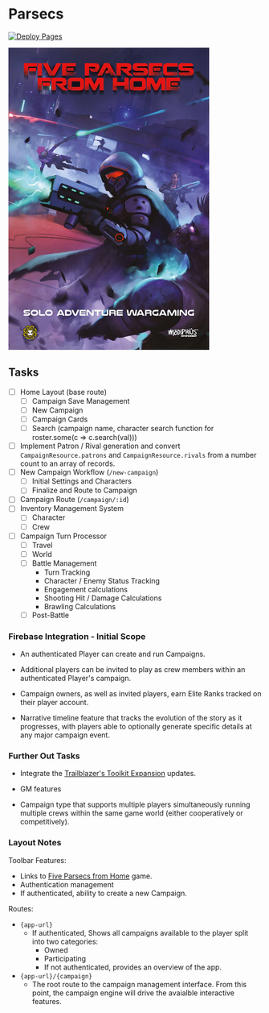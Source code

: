 # Parsecs
[![Deploy Pages](https://github.com/JaimeStill/parsecs/actions/workflows/deploy-pages.yml/badge.svg)](https://github.com/JaimeStill/parsecs/actions/workflows/deploy-pages.yml)

[![five-parsecs](./assets/five-parsecs.png)](https://www.modiphius.net/en-us/pages/five-parsecs)

## Tasks

- [ ] Home Layout (base route)
    - [ ] Campaign Save Management
    - [ ] New Campaign
    - [ ] Campaign Cards
    - [ ] Search (campaign name, character search function for roster.some(c => c.search(val)))
- [ ] Implement Patron / Rival generation and convert `CampaignResource.patrons` and `CampaignResource.rivals` from a number count to an array of records.
- [ ] New Campaign Workflow (`/new-campaign`)
    - [ ] Initial Settings and Characters
    - [ ] Finalize and Route to Campaign
- [ ] Campaign Route (`/campaign/:id`)
- [ ] Inventory Management System
    - [ ] Character
    - [ ] Crew
- [ ] Campaign Turn Processor
    - [ ] Travel
    - [ ] World
    - [ ] Battle Management
        * Turn Tracking
        * Character / Enemy Status Tracking
        * Engagement calculations
        * Shooting Hit / Damage Calculations
        * Brawling Calculations
    - [ ] Post-Battle

### Firebase Integration - Initial Scope

* An authenticated Player can create and run Campaigns.

* Additional players can be invited to play as crew members within an authenticated Player's campaign.

* Campaign owners, as well as invited players, earn Elite Ranks tracked on their player account.

* Narrative timeline feature that tracks the evolution of the story as it progresses, with players able to optionally generate specific details at any major campaign event.

### Further Out Tasks

* Integrate the [Trailblazer's Toolkit Expansion](https://www.modiphius.net/products/five-parsecs-from-home-expansion-1-trailblazers-toolkit-pdf) updates.

* GM features

* Campaign type that supports multiple players simultaneously running multiple crews within the same game world (either cooperatively or competitively).

### Layout Notes

Toolbar Features:
* Links to [Five Parsecs from Home](https://www.modiphius.net/en-us/pages/five-parsecs) game.
* Authentication management
* If authenticated, ability to create a new Campaign.

Routes:
* `{app-url}`
    * If authenticated, Shows all campaigns available to the player split into two categories:
        * Owned
        * Participating
        * If not authenticated, provides an overview of the app.
* `{app-url}/{campaign}`
    * The root route to the campaign management interface. From this point, the campaign engine will drive the avaialble interactive features.
